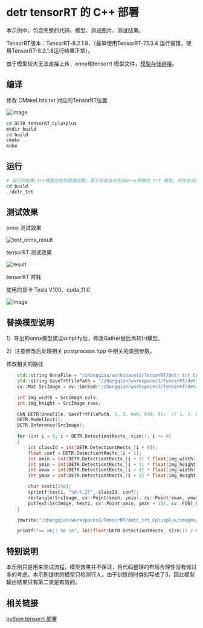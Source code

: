 # detr tensorRT 的 C++ 部署

本示例中，包含完整的代码、模型、测试图片、测试结果。

TensorRT版本：TensorRT-8.2.1.8，（最早使用TensorRT-7.1.3.4 运行报错，使用TensorRT-8.2.1.8运行结果正常）。

由于模型较大无法直接上传，onnx和tensorrt 模型文件，[模型存储链接](https://github.com/cqu20160901/DETR_tensorRT_Cplusplus/releases)。

## 编译

修改 CMakeLists.txt 对应的TensorRT位置

![image](https://github.com/cqu20160901/DETR_tensorRT_Cplusplus/assets/22290931/227ae810-8a01-49fc-82fa-5ae3a659b68f)


```powershell
cd DETR_tensorRT_Cplusplus
mkdir build
cd build
cmake ..
make
```

## 运行

```powershell
# 运行时如果.trt模型存在则直接加载，若不存会自动先将onnx转换成 trt 模型，并存在给定的位置，然后运行推理。
cd build
./detr_trt
```

## 测试效果

onnx 测试效果

![test_onnx_result](https://github.com/cqu20160901/DETR_tensorRT_Cplusplus/assets/22290931/f309fc50-df2d-4d34-b13d-f05a6cb3dddf)


tensorRT 测试效果

![result](https://github.com/cqu20160901/DETR_tensorRT_Cplusplus/assets/22290931/05ddc58c-8e9e-4890-9c92-067ce6b8451d)


tensorRT 时耗

使用的显卡 Tesla V100、cuda_11.0

![image](https://github.com/cqu20160901/DETR_tensorRT_Cplusplus/assets/22290931/ebc87337-e9ae-4d37-b8d0-0dc9db14f7af)


## 替换模型说明

1）导出的onnx模型建议simplify后，修改Gather层后再转trt模型。

2）注意修改后处理相关 postprocess.hpp 中相关的类别参数。

修改相关的路径

```cpp
    std::string OnnxFile = "/zhangqian/workspaces1/TensorRT/detr_trt_Cplusplus/models/detr_r50_person_sim_change.onnx";
    std::string SaveTrtFilePath = "/zhangqian/workspaces1/TensorRT/detr_trt_Cplusplus/models/detr_r50_person_sim_change.trt";
    cv::Mat SrcImage = cv::imread("/zhangqian/workspaces1/TensorRT/detr_trt_Cplusplus/images/test.jpg");

    int img_width = SrcImage.cols;
    int img_height = SrcImage.rows;

    CNN DETR(OnnxFile, SaveTrtFilePath, 1, 3, 640, 640, 3);  // 1, 3, 640, 640, 3 前四个为模型输入的NCWH, 3为模型输出叶子节点的个数+1，（本示例中的onnx模型输出有2个叶子节点，再+1=7）
    DETR.ModelInit();
    DETR.Inference(SrcImage);

    for (int i = 0; i < DETR.DetectiontRects_.size(); i += 6)
    {
        int classId = int(DETR.DetectiontRects_[i + 0]);
        float conf = DETR.DetectiontRects_[i + 1];
        int xmin = int(DETR.DetectiontRects_[i + 2] * float(img_width) + 0.5);
        int ymin = int(DETR.DetectiontRects_[i + 3] * float(img_height) + 0.5);
        int xmax = int(DETR.DetectiontRects_[i + 4] * float(img_width) + 0.5);
        int ymax = int(DETR.DetectiontRects_[i + 5] * float(img_height) + 0.5);

        char text1[256];
        sprintf(text1, "%d:%.2f", classId, conf);
        rectangle(SrcImage, cv::Point(xmin, ymin), cv::Point(xmax, ymax), cv::Scalar(255, 0, 0), 2);
        putText(SrcImage, text1, cv::Point(xmin, ymin + 15), cv::FONT_HERSHEY_SIMPLEX, 0.7, cv::Scalar(0, 0, 255), 2);
    }

    imwrite("/zhangqian/workspaces1/TensorRT/detr_trt_Cplusplus/images/result.jpg", SrcImage);

    printf("== obj: %d \n", int(float(DETR.DetectiontRects_.size()) / 6.0));


```

## 特别说明

本示例只是用来测试流程，模型效果并不保证，且代码整理的布局合理性没有做过多的考虑。本示例提供的模型只检测行人，由于训练的时类别写成了3，因此模型输出结果只有第二类是有效的。

## 相关链接

[python tensorrt 部署](https://github.com/cqu20160901/DETR_onnx_tensorRT)
